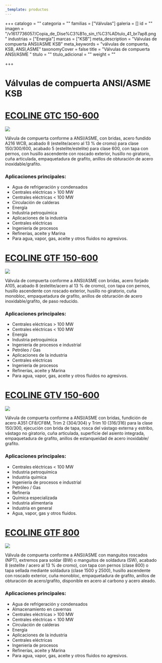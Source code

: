 ```yaml
---
_template: productos
---
```







+++
catalogo = ""
categoria = ""
familias = ["Válvulas"]
galeria = []
id = ""
imagen = "/v1617736057/Copia_de_Dise%C3%B1o_sin_t%C3%ADtulo_41_br7ap8.png"
industrias = ["Energía"]
marcas = ["KSB"]
meta_description = "Válvulas de compuerta ANSI/ASME KSB"
meta_keywords = "válvulas de compuerta, KSB, ANSI,ASME"
taxonomyCover = false
title = "Válvulas de compuerta ANSI/ASME "
titulo = ""
titulo_adicional = ""
weight = ""

+++
# **Válvulas de compuerta ANSI/ASME KSB**

# [**ECOLINE GTC 150-600**](https://products.ksb.com/es-es/productos/valvulas/ecoline-gtc-150-600-31620)

![](https://res.cloudinary.com/novatec/v1596751887/es000774-ecoline-gtc-150-600_bens3u.png)

Válvula de compuerta conforme a ANSI/ASME, con bridas, acero fundido A216 WCB, acabado 8 (estelite/acero al 13 % de cromo) para clase 150/300/600, acabado 5 (estelite/estelite) para clase 600, con tapa con pernos, con husillo ascendente con roscado exterior, husillo no giratorio, cuña articulada, empaquetadura de grafito, anillos de obturación de acero inoxidable/grafito.

### **Aplicaciones principales:**

* Agua de refrigeración y condensados
* Centrales eléctricas > 100 MW
* Centrales eléctricas < 100 MW
* Circulación de calderas
* Energía
* Industria petroquímica
* Aplicaciones de la industria
* Centrales eléctricas
* Ingeniería de procesos
* Refinerías, aceite y Marina
* Para agua, vapor, gas, aceite y otros fluidos no agresivos.

# [**ECOLINE GTF 150-600**](https://products.ksb.com/es-es/productos/valvulas/valvulas-asme-ansi/ecoline-gtf-150-600-31642)

![](https://res.cloudinary.com/novatec/v1596752194/es000611-ecoline-gtf-150-600_vo1w4r.png)

Válvula de compuerta conforme a ANSI/ASME con bridas, acero forjado A105, acabado 8 (estelite/acero al 13 % de cromo), con tapa con pernos, husillo ascendente con roscado exterior, husillo no giratorio, cuña monobloc, empaquetadura de grafito, anillos de obturación de acero inoxidable/grafito, de paso reducido.

### **Aplicaciones principales:**

* Centrales eléctricas > 100 MW
* Centrales eléctricas < 100 MW
* Energía
* Industria petroquímica
* Ingeniería de procesos e industrial
* Petróleo / Gas
* Aplicaciones de la industria
* Centrales eléctricas
* Ingeniería de procesos
* Refinerías, aceite y Marina
* Para agua, vapor, gas, aceite y otros fluidos no agresivos.

# [**ECOLINE GTV 150-600**](https://products.ksb.com/es-es/productos/valvulas/valvulas-asme-ansi/ecoline-gtv-150-600-31634)

![](https://res.cloudinary.com/novatec/v1596752318/es000373-ecoline-gtv-150-300_rnluyz.png)

Válvula de compuerta conforme a ANSI/ASME con bridas, fundición de acero A351 CF8/CF8M, Trim 2 (304/304) y Trim 10 (316/316) para la clase 150/300, ejecución con brida de tapa, rosca del vástago externa y estribo, vástago no giratorio, cuña articulada, superficie del asiento integrada, empaquetadura de grafito, anillos de estanqueidad de acero inoxidable/ grafito.

### **Aplicaciones principales:**

* Centrales eléctricas < 100 MW
* Industria petroquímica
* Industria química
* Ingeniería de procesos e industrial
* Petróleo / Gas
* Refinería
* Química especializada
* Industria alimentaria
* Industria en general
* Agua, vapor, gas y otros fluidos.

# [**ECOLINE GTF 800**](https://products.ksb.com/es-es/productos/valvulas/ecoline-gtf-800-31570)

![](https://res.cloudinary.com/novatec/v1596752442/es000797-ecoline-gtf-800-2500_btk8cc.png)

Válvula de compuerta conforme a ANSI/ASME con manguitos roscados (NPT), extremos para soldar (BW) o manguitos de soldadura (SW), acabado 8 (estelite / acero al 13 % de cromo), con tapa con pernos (clase 800) o tapa sellada mediante soldadura (clase 1500 y 2500), husillo ascendente con roscado exterior, cuña monobloc, empaquetadura de grafito, anillos de obturación de acero/grafito, disponible en acero al carbono y acero aleado.

### **Aplicaciones principales:**

* Agua de refrigeración y condensados
* Almacenamiento en cavernas
* Centrales eléctricas > 100 MW
* Centrales eléctricas < 100 MW
* Circulación de calderas
* Energía
* Aplicaciones de la industria
* Centrales eléctricas
* Ingeniería de procesos
* Refinerías, aceite y Marina
* Para agua, vapor, gas, aceite y otros fluidos no agresivos.
